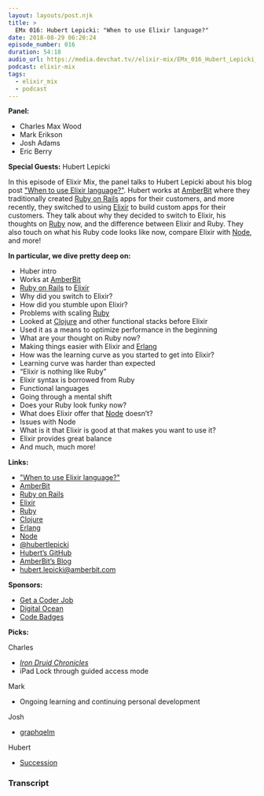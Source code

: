 ```yaml
---
layout: layouts/post.njk
title: >
  EMx 016: Hubert Lepicki: "When to use Elixir language?"
date: 2018-08-29 06:20:24
episode_number: 016
duration: 54:18
audio_url: https://media.devchat.tv//elixir-mix/EMx_016_Hubert_Lepicki_When_to_use_Elixir_language.mp3
podcast: elixir-mix
tags:
  - elixir_mix
  - podcast
---
```


**Panel:**

- Charles Max Wood
- Mark Erikson
- Josh Adams
- Eric Berry

**Special Guests:** Hubert Lepicki

In this episode of Elixir Mix, the panel talks to Hubert Lepicki about his blog post ["When to use Elixir language?"](https://www.amberbit.com/blog/2018/5/15/when-to-use-elixir-language/). Hubert works at [AmberBit](https://www.amberbit.com/) where they traditionally created [Ruby on Rails](https://rubyonrails.org/) apps for their customers, and more recently, they switched to using [Elixir](https://elixir-lang.org/) to build custom apps for their customers. They talk about why they decided to switch to Elixir, his thoughts on [Ruby](https://www.ruby-lang.org/en/) now, and the difference between Elixir and Ruby. They also touch on what his Ruby code looks like now, compare Elixir with [Node](https://nodejs.org/en/), and more!

**In particular, we dive pretty deep on:**

- Huber intro
- Works at [AmberBit](https://www.amberbit.com/)
- [Ruby on Rails](https://rubyonrails.org/) to [Elixir](https://elixir-lang.org/)
- Why did you switch to Elixir?
- How did you stumble upon Elixir?
- Problems with scaling [Ruby](https://www.ruby-lang.org/en/)
- Looked at [Clojure](https://clojure.org/) and other functional stacks before Elixir
- Used it as a means to optimize performance in the beginning
- What are your thought on Ruby now?
- Making things easier with Elixir and [Erlang](https://www.erlang.org/)
- How was the learning curve as you started to get into Elixir?
- Learning curve was harder than expected
- “Elixir is nothing like Ruby”
- Elixir syntax is borrowed from Ruby
- Functional languages
- Going through a mental shift
- Does your Ruby look funky now?
- What does Elixir offer that [Node](https://nodejs.org/en/) doesn’t?
- Issues with Node
- What is it that Elixir is good at that makes you want to use it?
- Elixir provides great balance
- And much, much more!

**Links:**

- ["When to use Elixir language?"](https://www.amberbit.com/blog/2018/5/15/when-to-use-elixir-language/)
- [AmberBit](https://www.amberbit.com/)
- [Ruby on Rails](https://rubyonrails.org/)
- [Elixir](https://elixir-lang.org/)
- [Ruby](https://www.ruby-lang.org/en/)
- [Clojure](https://clojure.org/)
- [Erlang](https://www.erlang.org/)
- [Node](https://nodejs.org/en/)
- [@hubertlepicki](https://twitter.com/hubertlepicki?ref_src=twsrc%255Egoogle%257Ctwcamp%255Eserp%257Ctwgr%255Eauthor)
- [Hubert’s GitHub](https://github.com/hubertlepicki)
- [AmberBit’s Blog](https://www.amberbit.com/blog)
- [hubert.lepicki@amberbit.com](mailto:hubert.lepicki@amberbit.com)

**Sponsors:**

- [Get a Coder Job](https://getacoderjob.com/)
- [Digital Ocean](https://www.digitalocean.com/)
- [Code Badges](https://codebadge.org/)

**Picks:**

Charles

- [_Iron Druid Chronicles_](https://www.amazon.com/s/ref=as_li_ss_tl?url=search-alias=aps&field-keywords=iron+druid+chronicles&sprefix=iron+druid+c,aps,214&crid=572GIIRLJL2W&linkCode=sl2&tag=devchattv-20&linkId=2eb966a2aab2fa1e4d226d2acaef5574&language=en_US)
- iPad Lock through guided access mode

Mark

- Ongoing learning and continuing personal development

Josh

- [graphqelm](https://github.com/dillonkearns/graphqelm)

Hubert

- [Succession](<https://en.wikipedia.org/wiki/Succession_(TV_series)>)

### Transcript
